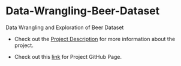 # Data-Wrangling-Beer-Dataset
Data Wrangling and Exploration of Beer Dataset

- Check out the [Project Description](https://github.com/AayushMandhyan/Data-Wrangling-Beer-Dataset/blob/master/Project%20Description.pdf) for more information about the project.

- Check out this [link](https://aayushmandhyan.github.io/Data-Wrangling-Beer-Dataset/) for Project GitHub Page.
